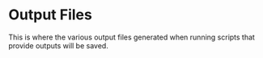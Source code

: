 # Output Files

This is where the various output files generated when running scripts that provide outputs will be saved.
